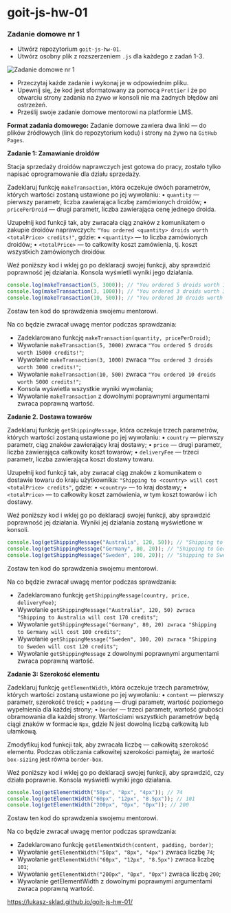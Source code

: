 # goit-js-hw-01
### Zadanie domowe nr 1

* Utwórz repozytorium `goit-js-hw-01`.
* Utwórz osobny plik z rozszerzeniem `.js` dla każdego z zadań 1-3.

![Zadanie domowe nr 1](https://filedn.eu/lPq6O1K7j8DR1n7JwTuYjYz/img/warsztaty/4c3ecd1b-109d-4bab-928f-3bef491c6a5cimage.png)


* Przeczytaj każde zadanie i wykonaj je w odpowiednim pliku.
* Upewnij się, że kod jest sformatowany za pomocą `Prettier` i że po otwarciu strony zadania na żywo w konsoli nie ma żadnych błędów ani ostrzeżeń.
* Prześlij swoje zadanie domowe mentorowi na platformie LMS.


__Format zadania domowego:__ Zadanie domowe zawiera dwa linki — do plików źródłowych (link do repozytorium kodu) i strony na żywo na `GitHub Pages`.



__Zadanie 1: Zamawianie droidów__

Stacja sprzedaży droidów naprawczych jest gotowa do pracy, zostało tylko napisać oprogramowanie dla działu sprzedaży.



Zadeklaruj funkcję `makeTransaction`, która oczekuje dwóch parametrów, których wartości zostaną ustawione po jej wywołaniu: • `quantity` — pierwszy parametr, liczba zawierająca liczbę zamówionych droidów; • `pricePerDroid` — drugi parametr, liczba zawierająca cenę jednego droida.



Uzupełnij kod funkcji tak, aby zwracała ciąg znaków z komunikatem o zakupie droidów naprawczych: `"You ordered <quantity> droids worth <totalPrice> credits!"`, gdzie: • `<quantity>` — to liczba zamówionych droidów; • `<totalPrice>` — to całkowity koszt zamówienia, tj. koszt wszystkich zamówionych droidów.

Weź poniższy kod i wklej go po deklaracji swojej funkcji, aby sprawdzić poprawność jej działania. Konsola wyświetli wyniki jego działania.


```javascript
console.log(makeTransaction(5, 3000)); // "You ordered 5 droids worth 15000 credits!"
console.log(makeTransaction(3, 1000)); // "You ordered 3 droids worth 3000 credits!"
console.log(makeTransaction(10, 500)); // "You ordered 10 droids worth 5000 credits!"
```


Zostaw ten kod do sprawdzenia swojemu mentorowi.

Na co będzie zwracał uwagę mentor podczas sprawdzania:

* Zadeklarowano funkcję `makeTransaction(quantity, pricePerDroid)`;
* Wywołanie `makeTransaction(5, 3000)` zwraca `"You ordered 5 droids worth 15000 credits!"`;
* Wywołanie `makeTransaction(3, 1000)` zwraca `"You ordered 3 droids worth 3000 credits!"`;
* Wywołanie `makeTransaction(10, 500)` zwraca `"You ordered 10 droids worth 5000 credits!"`;
* Konsola wyświetla wszystkie wyniki wywołania;
* Wywołanie `makeTransaction` z dowolnymi poprawnymi argumentami zwraca poprawną wartość.


__Zadanie 2. Dostawa towarów__

Zadeklaruj funkcję `getShippingMessage`, która oczekuje trzech parametrów, których wartości zostaną ustawione po jej wywołaniu: • `country` — pierwszy parametr, ciąg znaków zawierający kraj dostawy; • `price` — drugi parametr, liczba zawierająca całkowity koszt towarów; • `deliveryFee` — trzeci parametr, liczba zawierająca koszt dostawy towaru.



Uzupełnij kod funkcji tak, aby zwracał ciąg znaków z komunikatem o dostawie towaru do kraju użytkownika: `"Shipping to <country> will cost <totalPrice> credits"`, gdzie: • `<country>` — to kraj dostawy; • `<totalPrice>` — to całkowity koszt zamówienia, w tym koszt towarów i ich dostawy.



Weź poniższy kod i wklej go po deklaracji swojej funkcji, aby sprawdzić poprawność jej działania. Wyniki jej działania zostaną wyświetlone w konsoli.


```javascript
console.log(getShippingMessage("Australia", 120, 50)); // "Shipping to Australia will cost 170 credits"
console.log(getShippingMessage("Germany", 80, 20)); // "Shipping to Germany will cost 100 credits"
console.log(getShippingMessage("Sweden", 100, 20)); // "Shipping to Sweden will cost 120 credits"
```


Zostaw ten kod do sprawdzenia swojemu mentorowi.



Na co będzie zwracał uwagę mentor podczas sprawdzania:

* Zadeklarowano funkcję `getShippingMessage(country, price, deliveryFee)`;
* Wywołanie `getShippingMessage("Australia", 120, 50) zwraca "Shipping to Australia will cost 170 credits"`;
* Wywołanie `getShippingMessage("Germany", 80, 20) zwraca "Shipping to Germany will cost 100 credits"`;
* Wywołanie `getShippingMessage("Sweden", 100, 20) zwraca "Shipping to Sweden will cost 120 credits"`;
* Wywołanie `getShippingMessage` z dowolnymi poprawnymi argumentami zwraca poprawną wartość.


__Zadanie 3: Szerokość elementu__

Zadeklaruj funkcję `getElementWidth`, która oczekuje trzech parametrów, których wartości zostaną ustawione po jej wywołaniu: • `content` — pierwszy parametr, szerokość treści; • `padding` — drugi parametr, wartość poziomego wypełnienia dla każdej strony; • `border` — trzeci parametr, wartość grubości obramowania dla każdej strony. Wartościami wszystkich parametrów będą ciągi znaków w formacie `Npx`, gdzie N jest dowolną liczbą całkowitą lub ułamkową.



Zmodyfikuj kod funkcji tak, aby zwracała liczbę — całkowitą szerokość elementu. Podczas obliczania całkowitej szerokości pamiętaj, że wartość `box-sizing` jest równa `border-box`.



Weź poniższy kod i wklej go po deklaracji swojej funkcji, aby sprawdzić, czy działa poprawnie. Konsola wyświetli wyniki jego działania.


```javascript
console.log(getElementWidth("50px", "8px", "4px")); // 74
console.log(getElementWidth("60px", "12px", "8.5px")); // 101
console.log(getElementWidth("200px", "0px", "0px")); // 200
```


Zostaw ten kod do sprawdzenia swojemu mentorowi.



Na co będzie zwracał uwagę mentor podczas sprawdzania:

* Zadeklarowano funkcję `getElementWidth(content, padding, border)`;
* Wywołanie `getElementWidth("50px", "8px", "4px")` zwraca liczbę `74`;
* Wywołanie `getElementWidth("60px", "12px", "8.5px")` zwraca liczbę `101`;
* Wywołanie `getElementWidth("200px", "0px", "0px")` zwraca liczbę `200`;
* Wywołanie getElementWidth z dowolnymi poprawnymi argumentami zwraca poprawną wartość.

https://lukasz-sklad.github.io/goit-js-hw-01/